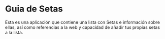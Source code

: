 # Guia de Setas
Esta es una aplicación que contiene una lista con Setas e información sobre ellas, así como referencias a la web y capacidad de añadir tus propias setas a la lista.